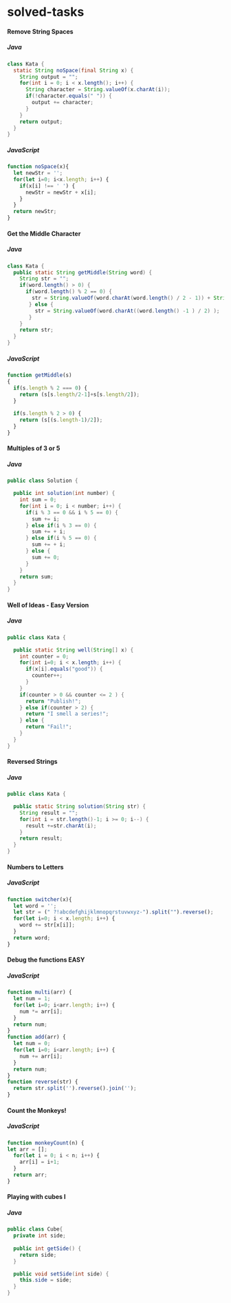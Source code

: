 # solved-tasks

#### Remove String Spaces

##### Java
```java
class Kata {
  static String noSpace(final String x) {
    String output = "";
    for(int i = 0; i < x.length(); i++) {
      String character = String.valueOf(x.charAt(i));
      if(!character.equals(" ")) {
        output += character;
      }
    }
    return output;
  }
}
```

##### JavaScript
```javascript
function noSpace(x){  
  let newStr = '';
  for(let i=0; i<x.length; i++) {
    if(x[i] !== ' ') {
      newStr = newStr + x[i];
    }
  }
  return newStr;
}
```
#### Get the Middle Character

##### Java
```java
class Kata {
  public static String getMiddle(String word) {
    String str = "";
    if(word.length() > 0) {
      if(word.length() % 2 == 0) {
        str = String.valueOf(word.charAt(word.length() / 2 - 1)) + String.valueOf(word.charAt(word.length() / 2));
       } else {
         str = String.valueOf(word.charAt((word.length() -1 ) / 2) );
       }
    }
    return str;
  }
}
```
##### JavaScript
```javascript
function getMiddle(s)
{
  if(s.length % 2 === 0) {
    return (s[s.length/2-1]+s[s.length/2]);
  }
  
  if(s.length % 2 > 0) {
    return (s[(s.length-1)/2]);
  }  
}
```
#### Multiples of 3 or 5

##### Java
```java
public class Solution {

  public int solution(int number) {
    int sum = 0;    
    for(int i = 0; i < number; i++) {         
      if(i % 3 == 0 && i % 5 == 0) {
        sum += i;   
      } else if(i % 3 == 0) {
        sum += + i;
      } else if(i % 5 == 0) {
        sum += + i;
      } else {
        sum += 0;
      }        
    }           
    return sum;
  }
}
```

#### Well of Ideas - Easy Version

##### Java
```java
public class Kata {

  public static String well(String[] x) {
    int counter = 0;
    for(int i=0; i < x.length; i++) {
      if(x[i].equals("good")) {
        counter++;
      }
    }
    if(counter > 0 && counter <= 2 ) {
      return "Publish!";
    } else if(counter > 2) {
      return "I smell a series!";
    } else {
      return "Fail!";
    }
  }
}
```
#### Reversed Strings

##### Java
```java
public class Kata {

  public static String solution(String str) {
    String result = "";
    for(int i = str.length()-1; i >= 0; i--) {
      result +=str.charAt(i);
    }
    return result;
  }
}
```

#### Numbers to Letters

##### JavaScript
```javascript
function switcher(x){
  let word = '';
  let str = (" ?!abcdefghijklmnopqrstuvwxyz-").split("").reverse();
  for(let i=0; i < x.length; i++) {
    word += str[x[i]];
  }
  return word;
}
```

#### Debug the functions EASY

##### JavaScript
```javascript
function multi(arr) {
  let num = 1;
  for(let i=0; i<arr.length; i++) {
    num *= arr[i];
  }
  return num;
}
function add(arr) {
  let num = 0;
  for(let i=0; i<arr.length; i++) {
    num += arr[i];
  }
  return num;
}
function reverse(str) {
  return str.split('').reverse().join('');
}
```

#### Count the Monkeys!

##### JavaScript
```javascript
function monkeyCount(n) {
let arr = [];
  for(let i = 0; i < n; i++) {
    arr[i] = i+1;
  }
  return arr;
}
```

#### Playing with cubes I

##### Java
```java
public class Cube{
  private int side;
  
  public int getSide() {
    return side;
  }

  public void setSide(int side) {
    this.side = side;
  }  
}
```
